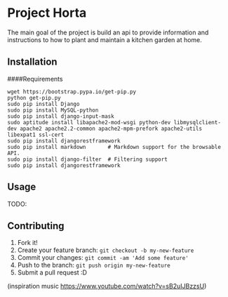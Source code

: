 # Project Horta
The main goal of the project is build an api to provide information and instructions to how to plant and maintain a kitchen garden at home.

## Installation
####Requirements 

```
wget https://bootstrap.pypa.io/get-pip.py
python get-pip.py
sudo pip install Django
sudo pip install MySQL-python
sudo pip install django-input-mask
sudo aptitude install libapache2-mod-wsgi python-dev libmysqlclient-dev apache2 apache2.2-common apache2-mpm-prefork apache2-utils libexpat1 ssl-cert
sudo pip install djangorestframework
sudo pip install markdown       # Markdown support for the browsable API.
sudo pip install django-filter  # Filtering support
sudo pip install djangorestframework
```

## Usage
TODO: 

## Contributing
1. Fork it!
2. Create your feature branch: `git checkout -b my-new-feature`
3. Commit your changes: `git commit -am 'Add some feature'`
4. Push to the branch: `git push origin my-new-feature`
5. Submit a pull request :D

(inspiration music https://www.youtube.com/watch?v=sB2uIJBzzsU)
